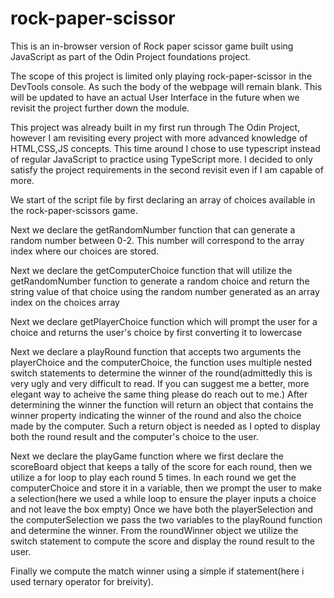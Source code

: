 # rock-paper-scissor
This is an in-browser version of Rock paper scissor game built using JavaScript as part of the Odin Project foundations project.

The scope of this project is limited only playing rock-paper-scissor in the DevTools console. As such the body of the webpage will remain blank.
This will be updated to have an actual User Interface in the future when we revisit the project further down the module.

This project was already built in my first run through The Odin Project, however I am revisiting every project with more advanced knowledge of HTML,CSS,JS concepts. This time around I chose to use typescript instead of regular JavaScript to practice using TypeScript more. I decided to only satisfy the project requirements in the second revisit even if I am capable of more.

We start of the script file by first declaring an array of choices available in the rock-paper-scissors game. 

Next we declare the getRandomNumber function that can generate a random number between 0-2. This number will correspond to the array index where our choices are stored.

Next we declare the getComputerChoice function that will utilize the getRandomNumber function to generate a random choice and return the string value of that choice using the random number generated as an array index on the choices array

Next we declare getPlayerChoice function which will prompt the user for a choice and returns the user's choice by first converting it to lowercase

Next we declare a playRound function that accepts two arguments the playerChoice and the computerChoice, the function uses multiple nested switch statements to determine the winner of the round(admittedly this is very ugly and very difficult to read. If you can suggest me a better, more elegant way to acheive the same thing please do reach out to me.)
After determining the winner the function will return an object that contains the winner property indicating the winner of the round and also the choice made by the computer. Such a return object is needed as I opted to display both the round result and the computer's choice to the user.

Next we declare the playGame function where we first declare the scoreBoard object that keeps a tally of the score for each round, then we utilize a for loop to play each round 5 times.
In each round we get the computerChoice and store it in a variable, then we prompt the user to make a selection(here we used a while loop to ensure the player inputs a choice and not leave the box empty)
Once we have both the playerSelection and the computerSelection we pass the two variables to the playRound function and determine the winner. From the roundWinner object we utilize the switch statement to compute the score and display the round result to the user.

Finally we compute the match winner using a simple if statement(here i used ternary operator for breivity).